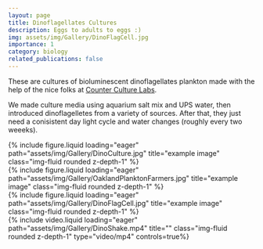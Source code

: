 ```yaml
---
layout: page
title: Dinoflagellates Cultures
description: Eggs to adults to eggs :) 
img: assets/img/Gallery/DinoFlagCell.jpg
importance: 1
category: biology
related_publications: false
---
```

These are cultures of bioluminescent dinoflagellates plankton made with the help of the nice folks at <a href="https://www.counterculturelabs.org/">Counter Culture Labs</a>.

We made culture media using aquarium salt mix and UPS water, then introduced dinoflagelletes from a variety of sources. After that, they just need a conisistent day light cycle and water changes (roughly every two weeeks).

<div class="row">
    <div class="col-sm mt-3 mt-md-0">
        {% include figure.liquid loading="eager" path="assets/img/Gallery/DinoCulture.jpg" title="example image" class="img-fluid rounded z-depth-1" %}
    </div>
    <div class="col-sm mt-3 mt-md-0">
        {% include figure.liquid loading="eager" path="assets/img/Gallery/OaklandPlanktonFarmers.jpg" title="example image" class="img-fluid rounded z-depth-1" %}
    </div>
    <div class="col-sm mt-3 mt-md-0">
        {% include figure.liquid loading="eager" path="assets/img/Gallery/DinoFlagCell.jpg" title="example image" class="img-fluid rounded z-depth-1" %}
    </div>

</div>
<div>
    <div class="col-sm mt-3 mt-md-0">
        {% include video.liquid loading="eager" path="assets/img/Gallery/DinoShake.mp4" title="" class="img-fluid rounded z-depth-1" type="video/mp4" controls=true%}
    </div>
</div>
